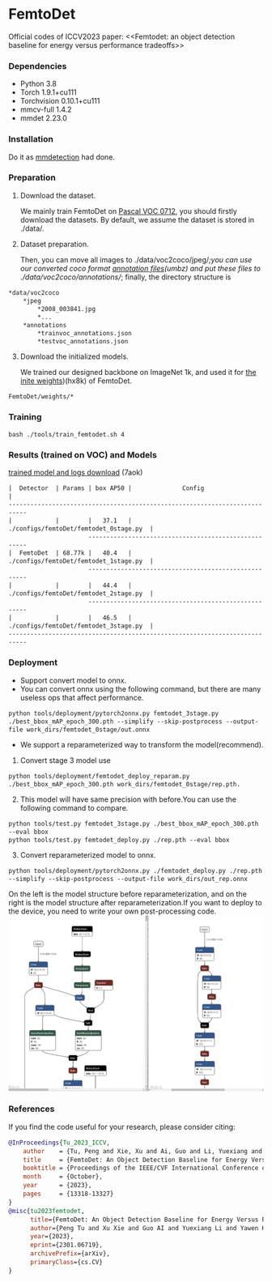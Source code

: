 # FemtoDet
Official codes of ICCV2023 paper: <<Femtodet: an object detection baseline for energy versus performance tradeoffs>>

### Dependencies
* Python 3.8
* Torch 1.9.1+cu111
* Torchvision 0.10.1+cu111
* mmcv-full 1.4.2
* mmdet 2.23.0

### Installation
Do it as [mmdetection](https://github.com/open-mmlab/mmdetection/tree/v2.23.0) had done.

### Preparation
1. Download the dataset.
   
   We mainly train FemtoDet on [Pascal VOC 0712](http://host.robots.ox.ac.uk/pascal/VOC/), you should firstly download the datasets. By default, we assume the dataset is stored in ./data/.

2. Dataset preparation.
   
   Then, you can move all images to ./data/voc2coco/jpeg/*;you can use our converted coco format [annotation files](https://pan.baidu.com/s/1SLgZd_2cLhLFC54lLM3sHg?pwd=umbz)(umbz) and put these files to ./data/voc2coco/annotations/*; finally, the directory structure is

```
*data/voc2coco
    *jpeg
        *2008_003841.jpg
        *...
    *annotations
        *trainvoc_annotations.json
        *testvoc_annotations.json
```

3. Download the initialized models.
   
   We trained our designed backbone on ImageNet 1k, and used it for [the inite weights](https://pan.baidu.com/s/1JGsvlvzPkb5nxGBaRSD7ng?pwd=hx8k))(hx8k) of FemtoDet.

```
FemtoDet/weights/*
```

### Training
```
bash ./tools/train_femtodet.sh 4
```

### Results (trained on VOC) and Models

[trained model and logs download](https://pan.baidu.com/s/1IBpYyhhGA-kg71S_1OJpjA?pwd=7aok) (7aok)
```
|  Detector  | Params | box AP50 |              Config                    | 
---------------------------------------------------------------------------
|            |        |   37.1   | ./configs/femtoDet/femtodet_0stage.py  |
                      -----------------------------------------------------
|  FemtoDet  | 68.77k |   40.4   | ./configs/femtoDet/femtodet_1stage.py  |
                      -----------------------------------------------------
|            |        |   44.4   | ./configs/femtoDet/femtodet_2stage.py  |
                      -----------------------------------------------------
|            |        |   46.5   | ./configs/femtoDet/femtodet_3stage.py  |
---------------------------------------------------------------------------
```
### Deployment
- Support convert model to onnx.
- You can convert onnx using the following command, but there are many useless ops that affect performance.
```
python tools/deployment/pytorch2onnx.py femtodet_3stage.py ./best_bbox_mAP_epoch_300.pth --simplify --skip-postprocess --output-file work_dirs/femtodet_0stage/out.onnx
```
- We support a reparameterized way to transform the model(recommend).
1. Convert stage 3 model use 
```
python tools/deployment/femtodet_deploy_reparam.py ./best_bbox_mAP_epoch_300.pth work_dirs/femtodet_0stage/rep.pth.
```
2. This model will have same precision with before.You can use the following command to compare.
```
python tools/test.py femtodet_3stage.py ./best_bbox_mAP_epoch_300.pth --eval bbox
python tools/test.py femtodet_deploy.py ./rep.pth --eval bbox
```
3. Convert reparameterized model to onnx.
```
python tools/deployment/pytorch2onnx.py ./femtodet_deploy.py ./rep.pth --simplify --skip-postprocess --output-file work_dirs/out_rep.onnx
```
On the left is the model structure before reparameterization, and on the right is the model structure after reparameterization.If you want to deploy to the device, you need to write your own post-processing code.
![compare](demo/compare.png)

### References
If you find the code useful for your research, please consider citing:
```bib
@InProceedings{Tu_2023_ICCV,
    author    = {Tu, Peng and Xie, Xu and Ai, Guo and Li, Yuexiang and Huang, Yawen and Zheng, Yefeng},
    title     = {FemtoDet: An Object Detection Baseline for Energy Versus Performance Tradeoffs},
    booktitle = {Proceedings of the IEEE/CVF International Conference on Computer Vision (ICCV)},
    month     = {October},
    year      = {2023},
    pages     = {13318-13327}
}
@misc{tu2023femtodet,
      title={FemtoDet: An Object Detection Baseline for Energy Versus Performance Tradeoffs}, 
      author={Peng Tu and Xu Xie and Guo AI and Yuexiang Li and Yawen Huang and Yefeng Zheng},
      year={2023},
      eprint={2301.06719},
      archivePrefix={arXiv},
      primaryClass={cs.CV}
}
```
